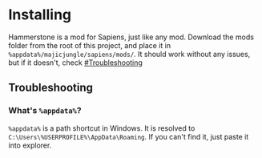# Installing
Hammerstone is a mod for Sapiens, just like any mod. Download the mods folder from the root of this project, and place it in `%appdata%/majicjungle/sapiens/mods/`. It should work without any issues, but if it doesn't, check [#Troubleshooting](#troubleshooting)

## Troubleshooting

### What's `%appdata%`?
`%appdata%` is a path shortcut in Windows. It is resolved to `C:\Users\%USERPROFILE%\AppData\Roaming`. If you can't find it, just paste it into explorer.
